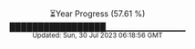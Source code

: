 <p align="center">
⏳Year Progress (57.61 %) <br>
█████████████████▁▁▁▁▁▁▁▁▁▁▁▁▁ <br>
<sub>Updated: Sun, 30 Jul 2023 06:18:56 GMT</sub>
</p>

